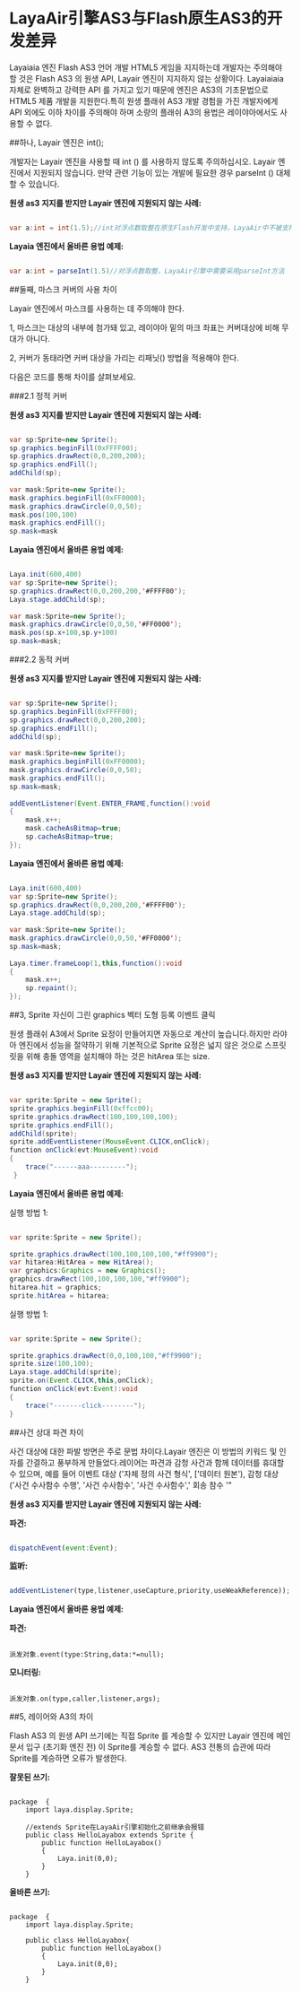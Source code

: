 # LayaAir引擎AS3与Flash原生AS3的开发差异

Layaiaia 엔진 Flash AS3 언어 개발 HTML5 게임을 지지하는데 개발자는 주의해야 할 것은 Flash AS3 의 원생 API, Layair 엔진이 지지하지 않는 상황이다. Layaiaiaia 자체로 완벽하고 강력한 API 를 가지고 있기 때문에 엔진은 AS3의 기초문법으로 HTML5 제품 개발을 지원한다.특히 원생 플래쉬 AS3 개발 경험을 가진 개발자에게 API 외에도 이하 차이를 주의해야 하며 소량의 플래쉬 A3의 용법은 레이야아에서도 사용할 수 없다.



##하나, Layair 엔진은 int();

개발자는 Layair 엔진을 사용할 때 int () 를 사용하지 않도록 주의하십시오. Layair 엔진에서 지원되지 않습니다. 만약 관련 기능이 있는 개발에 필요한 경우 parseInt () 대체할 수 있습니다.

**원생 as3 지지를 받지만 Layair 엔진에 지원되지 않는 사례:**


```java

var a:int = int(1.5);//int对浮点数取整在原生Flash开发中支持，LayaAir中不被支持
```


**Layaia 엔진에서 올바른 용법 예제:**


```java

var a:int = parseInt(1.5)//对浮点数取整，LayaAir引擎中需要采用parseInt方法
```






##둘째, 마스크 커버의 사용 차이

Layair 엔진에서 마스크를 사용하는 데 주의해야 한다.

1, 마스크는 대상의 내부에 첨가돼 있고, 레이야아 밑의 마크 좌표는 커버대상에 비해 무대가 아니다.

2, 커버가 동태라면 커버 대상을 가리는 리패닛() 방법을 적용해야 한다.

다음은 코드를 통해 차이를 살펴보세요.



###2.1 정적 커버

**원생 as3 지지를 받지만 Layair 엔진에 지원되지 않는 사례:**


```java

var sp:Sprite=new Sprite();
sp.graphics.beginFill(0xFFFF00);
sp.graphics.drawRect(0,0,200,200);
sp.graphics.endFill();
addChild(sp);
 
var mask:Sprite=new Sprite();
mask.graphics.beginFill(0xFF0000);
mask.graphics.drawCircle(0,0,50);
mask.pos(100,100)
mask.graphics.endFill();
sp.mask=mask
```




**Layaia 엔진에서 올바른 용법 예제:**


```java

Laya.init(600,400)
var sp:Sprite=new Sprite();
sp.graphics.drawRect(0,0,200,200,'#FFFF00');
Laya.stage.addChild(sp);
 
var mask:Sprite=new Sprite();
mask.graphics.drawCircle(0,0,50,'#FF0000');
mask.pos(sp.x+100,sp.y+100)
sp.mask=mask;
```




###2.2 동적 커버

**원생 as3 지지를 받지만 Layair 엔진에 지원되지 않는 사례:**


```java

var sp:Sprite=new Sprite();
sp.graphics.beginFill(0xFFFF00);
sp.graphics.drawRect(0,0,200,200);
sp.graphics.endFill();
addChild(sp);
 
var mask:Sprite=new Sprite();
mask.graphics.beginFill(0xFF0000);
mask.graphics.drawCircle(0,0,50);
mask.graphics.endFill();
sp.mask=mask;
 
addEventListener(Event.ENTER_FRAME,function():void
{
    mask.x++;
    mask.cacheAsBitmap=true;
    sp.cacheAsBitmap=true;
});
```




**Layaia 엔진에서 올바른 용법 예제:**


```java

Laya.init(600,400)
var sp:Sprite=new Sprite();
sp.graphics.drawRect(0,0,200,200,'#FFFF00');
Laya.stage.addChild(sp);
 
var mask:Sprite=new Sprite();
mask.graphics.drawCircle(0,0,50,'#FF0000');
sp.mask=mask;
 
Laya.timer.frameLoop(1,this,function():void
{
    mask.x++;
    sp.repaint();
});
```




##3, Sprite 자신이 그린 graphics 벡터 도형 등록 이벤트 클릭

원생 플래쉬 A3에서 Sprite 요정이 만들어지면 자동으로 계산이 높습니다.하지만 라야아 엔진에서 성능을 절약하기 위해 기본적으로 Sprite 요정은 넓지 않은 것으로 스프릿릿을 위해 충돌 영역을 설치해야 하는 것은 hitArea 또는 size.



**원생 as3 지지를 받지만 Layair 엔진에 지원되지 않는 사례:**


```java

var sprite:Sprite = new Sprite();
sprite.graphics.beginFill(0xffcc00);
sprite.graphics.drawRect(100,100,100,100);
sprite.graphics.endFill();
addChild(sprite);
sprite.addEventListener(MouseEvent.CLICK,onClick);
function onClick(evt:MouseEvent):void
{
    trace("------aaa---------");
 }
```




**Layaia 엔진에서 올바른 용법 예제:**

실행 방법 1:


```java

var sprite:Sprite = new Sprite();
 
sprite.graphics.drawRect(100,100,100,100,"#ff9900");
var hitarea:HitArea = new HitArea();
var graphics:Graphics = new Graphics();
graphics.drawRect(100,100,100,100,"#ff9900");
hitarea.hit = graphics;
sprite.hitArea = hitarea;
```


실행 방법 1:


```java

var sprite:Sprite = new Sprite();
 
sprite.graphics.drawRect(0,0,100,100,"#ff9900");
sprite.size(100,100);
Laya.stage.addChild(sprite);
sprite.on(Event.CLICK,this,onClick);
function onClick(evt:Event):void
{
    trace("-------click--------");
}
```




##사건 상대 파견 차이

사건 대상에 대한 파발 방면은 주로 문법 차이다.Layair 엔진은 이 방법의 키워드 및 인자를 간결하고 풍부하게 만들었다.레이어는 파견과 감청 사건과 함께 데이터를 휴대할 수 있으며, 예를 들어 이벤트 대상 ('자체 정의 사건 형식', ['데이터 원본'), 감청 대상 ('사건 수사함수 수행', '사건 수사함수', '사건 수사함수',' 회송 참수 '"



**원생 as3 지지를 받지만 Layair 엔진에 지원되지 않는 사례:**

**파견:**


```javascript

dispatchEvent(event:Event);
```


**监听:**  


```javascript

addEventListener(type,listener,useCapture,priority,useWeakReference));
```




**Layaia 엔진에서 올바른 용법 예제:**

**파견:**


```

派发对象.event(type:String,data:*=null);
```


**모니터링:**  


```

派发对象.on(type,caller,listener,args);
```




##5, 레이어와 A3의 차이

Flash AS3 의 원생 API 쓰기에는 직접 Sprite 를 계승할 수 있지만 Layair 엔진에 메인 문서 입구 (초기화 엔진 전) 이 Sprite를 계승할 수 없다. AS3 전통의 습관에 따라 Sprite를 계승하면 오류가 발생한다.



**잘못된 쓰기:**


```

package  {
    import laya.display.Sprite;
     
    //extends Sprite在LayaAir引擎初始化之前继承会报错
    public class HelloLayabox extends Sprite {
        public function HelloLayabox() 
        {
            Laya.init(0,0);
        }
    }
```




**올바른 쓰기:**


```

package  {
    import laya.display.Sprite;
      
    public class HelloLayabox{
        public function HelloLayabox() 
        {
            Laya.init(0,0);
        }
    }
```






